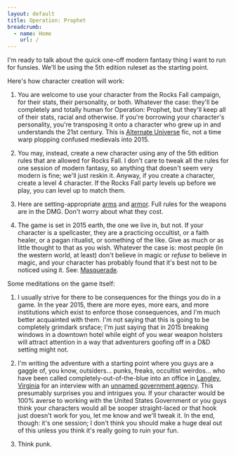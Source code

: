 ```yaml
---
layout: default
title: Operation: Prophet
breadcrumb:
  - name: Home
    url: /
---
```

I'm ready to talk about the quick one-off modern fantasy thing I want to run for funsies.  We'll be using the 5th edition ruleset as the starting point.

Here's how character creation will work:

1) You are welcome to use your character from the Rocks Fall campaign, for their stats, their personality, or both.  Whatever the case: they'll be completely and totally human for Operation: Prophet, but they'll keep all of their stats, racial and otherwise.  If you're borrowing your character's personality, you're transposing it onto a character who grew up in and understands the 21st century.  This is [Alternate Universe](http://tvtropes.org/pmwiki/pmwiki.php/Main/AlternateUniverse) fic, not a time warp plopping confused medievals into 2015.

2) You may, instead, create a new character using any of the 5th edition rules that are allowed for Rocks Fall.  I don't care to tweak all the rules for one session of modern fantasy, so anything that doesn't seem very modern is fine; we'll just reskin it.  Anyway, if you create a character, create a level 4 character.  If the Rocks Fall party levels up before we play, you can level up to match them.

3) Here are setting-appropriate [arms](http://www.enworld.org/forum/attachment.php?attachmentid=64734&d=1414184533&stc=1) and [armor](http://dnd.wizards.com/articles/features/my-new-d20-modern-campaign).  Full rules for the weapons are in the DMG.  Don't worry about what they cost.

4) The game is set in 2015 earth, the one we live in, but not.  If your character is a spellcaster, they are a practicing occultist, or a faith healer, or a pagan ritualist, or something of the like.  Give as much or as little thought to that as you wish.  Whatever the case is: most people (in the western world, at least) don't believe in magic or *refuse* to believe in magic, and your character has probably found that it's best not to be noticed using it.  See: [Masquerade](http://tvtropes.org/pmwiki/pmwiki.php/Main/Masquerade).

Some meditations on the game itself:

1) I usually strive for there to be consequences for the things you do in a game.  In the year 2015, there are more eyes, more ears, and more institutions which exist to enforce those consequences, and I'm much better acquainted with them.  I'm not saying that this is going to be completely grimdark srsface; I'm just saying that in 2015 breaking windows in a downtown hotel while eight of you wear weapon holsters will attract attention in a way that adventurers goofing off in a D&D setting might not.

2) I'm writing the adventure with a starting point where you guys are a gaggle of, you know, outsiders... punks, freaks, occultist weirdos... who have been called completely-out-of-the-blue into an office in [Langley, Virginia](http://en.wikipedia.org/wiki/Langley,_Virginia) for an interview with an [unnamed government agency](http://en.wikipedia.org/wiki/Central_Intelligence_Agency).  This presumably surprises you and intrigues you.  If your character would be 100% averse to working with the United States Government or you guys think your characters would all be sooper straight-laced or that hook just doesn't work for you, let me know and we'll tweak it.  In the end, though: it's one session; I don't think you should make a huge deal out of this unless you think it's really going to ruin your fun.

3) Think punk.
